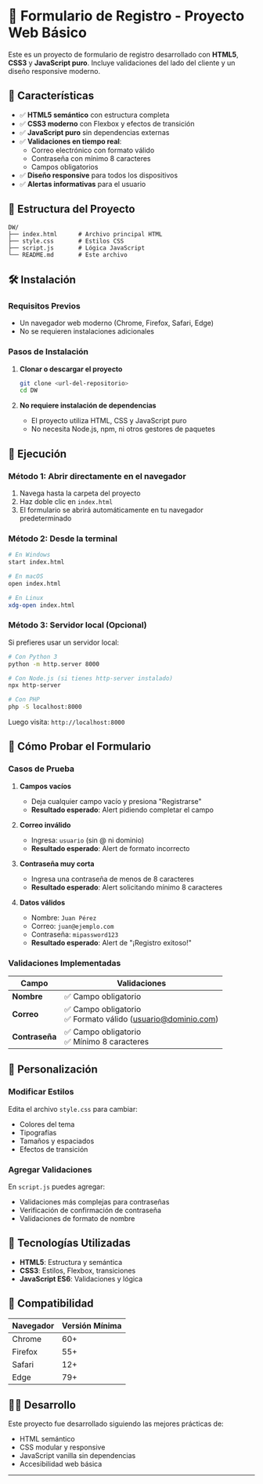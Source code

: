 # 📝 Formulario de Registro - Proyecto Web Básico

Este es un proyecto de formulario de registro desarrollado con **HTML5**, **CSS3** y **JavaScript puro**. Incluye validaciones del lado del cliente y un diseño responsive moderno.

## 🚀 Características

- ✅ **HTML5 semántico** con estructura completa
- ✅ **CSS3 moderno** con Flexbox y efectos de transición
- ✅ **JavaScript puro** sin dependencias externas
- ✅ **Validaciones en tiempo real**:
  - Correo electrónico con formato válido
  - Contraseña con mínimo 8 caracteres
  - Campos obligatorios
- ✅ **Diseño responsive** para todos los dispositivos
- ✅ **Alertas informativas** para el usuario

## 📁 Estructura del Proyecto

```
DW/
├── index.html      # Archivo principal HTML
├── style.css       # Estilos CSS
├── script.js       # Lógica JavaScript
└── README.md       # Este archivo
```

## 🛠️ Instalación

### Requisitos Previos
- Un navegador web moderno (Chrome, Firefox, Safari, Edge)
- No se requieren instalaciones adicionales

### Pasos de Instalación

1. **Clonar o descargar el proyecto**
   ```bash
   git clone <url-del-repositorio>
   cd DW
   ```

2. **No requiere instalación de dependencias**
   - El proyecto utiliza HTML, CSS y JavaScript puro
   - No necesita Node.js, npm, ni otros gestores de paquetes

## 🚀 Ejecución

### Método 1: Abrir directamente en el navegador
1. Navega hasta la carpeta del proyecto
2. Haz doble clic en `index.html`
3. El formulario se abrirá automáticamente en tu navegador predeterminado

### Método 2: Desde la terminal
```bash
# En Windows
start index.html

# En macOS
open index.html

# En Linux
xdg-open index.html
```

### Método 3: Servidor local (Opcional)
Si prefieres usar un servidor local:

```bash
# Con Python 3
python -m http.server 8000

# Con Node.js (si tienes http-server instalado)
npx http-server

# Con PHP
php -S localhost:8000
```

Luego visita: `http://localhost:8000`

## 🧪 Cómo Probar el Formulario

### Casos de Prueba

1. **Campos vacíos**
   - Deja cualquier campo vacío y presiona "Registrarse"
   - **Resultado esperado**: Alert pidiendo completar el campo

2. **Correo inválido**
   - Ingresa: `usuario` (sin @ ni dominio)
   - **Resultado esperado**: Alert de formato incorrecto

3. **Contraseña muy corta**
   - Ingresa una contraseña de menos de 8 caracteres
   - **Resultado esperado**: Alert solicitando mínimo 8 caracteres

4. **Datos válidos**
   - Nombre: `Juan Pérez`
   - Correo: `juan@ejemplo.com`
   - Contraseña: `mipassword123`
   - **Resultado esperado**: Alert de "¡Registro exitoso!"

### Validaciones Implementadas

| Campo | Validaciones |
|-------|-------------|
| **Nombre** | ✅ Campo obligatorio |
| **Correo** | ✅ Campo obligatorio<br>✅ Formato válido (usuario@dominio.com) |
| **Contraseña** | ✅ Campo obligatorio<br>✅ Mínimo 8 caracteres |

## 🎨 Personalización

### Modificar Estilos
Edita el archivo `style.css` para cambiar:
- Colores del tema
- Tipografías
- Tamaños y espaciados
- Efectos de transición

### Agregar Validaciones
En `script.js` puedes agregar:
- Validaciones más complejas para contraseñas
- Verificación de confirmación de contraseña
- Validaciones de formato de nombre

## 🔧 Tecnologías Utilizadas

- **HTML5**: Estructura y semántica
- **CSS3**: Estilos, Flexbox, transiciones
- **JavaScript ES6**: Validaciones y lógica

## 📱 Compatibilidad

| Navegador | Versión Mínima |
|-----------|----------------|
| Chrome | 60+ |
| Firefox | 55+ |
| Safari | 12+ |
| Edge | 79+ |


## 👨‍💻 Desarrollo

Este proyecto fue desarrollado siguiendo las mejores prácticas de:
- HTML semántico
- CSS modular y responsive
- JavaScript vanilla sin dependencias
- Accesibilidad web básica

---

